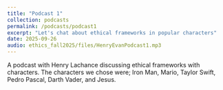 ```yaml
---
title: "Podcast 1"
collection: podcasts
permalink: /podcasts/podcast1
excerpt: "Let's chat about ethical frameworks in popular characters"
date: 2025-09-26
audio: ethics_fall2025/files/HenryEvanPodcast1.mp3
---
```

A podcast with Henry Lachance discussing ethical frameworks with characters. The characters we chose were; Iron Man, Mario, Taylor Swift, Pedro Pascal, Darth Vader, and Jesus.
